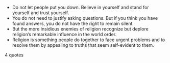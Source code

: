  - Do not let people put you down. Believe in yourself and stand for yourself and trust yourself.
 - You do not need to justify asking questions. But if you think you have found answers, you do not have the right to remain silent.
 - But the more insidious enemies of religion recognize but deplore religion’s remarkable influence in the world order.
 - Religion is something people do together to face urgent problems and to resolve them by appealing to truths that seem self-evident to them.

4 quotes